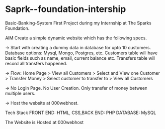 # Saprk--foundation-intership
Basic-Banking-System
First Project during my Internship at The Sparks Foundation.

AIM
Create a simple dynamic website which has the following specs.

-> Start with creating a dummy data in database for upto 10 customers. Database options: Mysql, Mongo, Postgres, etc. Customers table will have basic fields such as name, email, current balance etc. Transfers table will record all transfers happened.

-> Flow: Home Page > View all Customers > Select and View one Customer > Transfer Money > Select customer to transfer to > View all Customers

-> No Login Page. No User Creation. Only transfer of money between multiple users.

-> Host the website at 000webhost.

Tech Stack
FRONT END: HTML, CSS,BACK END: PHP DATABASE: MySQL

The Website is Hosted at 000webhost
